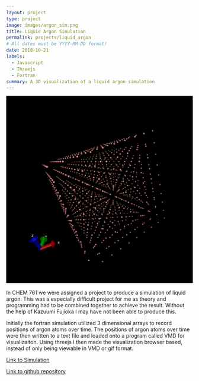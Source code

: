 ```yaml
---
layout: project
type: project
image: images/argon_sim.png
title: Liquid Argon Simulation
permalink: projects/liquid_argon
# All dates must be YYYY-MM-DD format!
date: 2018-10-21
labels:
  - Javascript
  - Threejs
  - Fortran
summary: A 3D visualization of a liquid argon simulation
---
```


  <img class="ui large image" src="../images/liquid argon.gif">
  
In CHEM 761 we were assigned a project to produce a simulation of liquid argon. This was a especially difficult project for me as theory and programming had to be combined together to achieve the result. Without the help of Kazuumi Fujioka I may have not been able to produce this. 

Initially the fortran simulation utilized 3 dimensional arrays to record positions of argon atoms over time. The positions of argon atoms over time were then written to a text file and loaded onto a program called VMD for visualizaiton. Using threejs I then made the visualization browser based, instead of only being viewable in VMD or gif format. 
  
 
[Link to Simulation](https://akkamin.github.io/threejs_example/example/examples/argon_simulation/argon_simulation.html)

[Link to github repository](https://github.com/akkamin/threejs_example)


